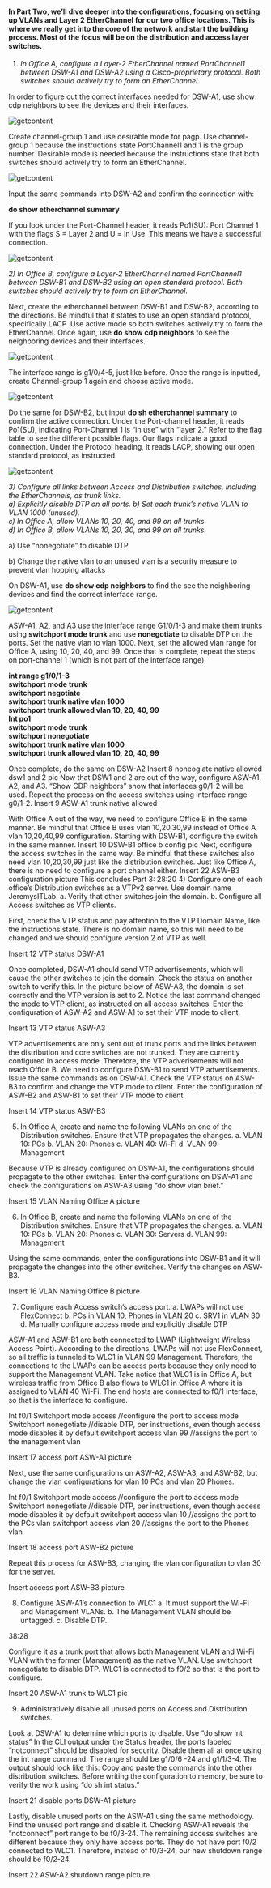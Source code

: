 #### In Part Two, we’ll dive deeper into the configurations, focusing on setting up VLANs and Layer 2 EtherChannel for our two office locations. This is where we really get into the core of the network and start the building process. Most of the focus will be on the distribution and access layer switches. 

1)  *In Office A, configure a Layer-2 EtherChannel named PortChannel1 between DSW-A1 and DSW-A2 using a Cisco-proprietary protocol. Both switches should actively try to form an EtherChannel.*
   
In order to figure out the correct interfaces needed for DSW-A1, use show cdp neighbors to see the devices and  their interfaces.

![getcontent](https://github.com/GSecAwareness/LAN/blob/main/part2/1%20sh%20cdp%20neighbors.PNG)

Create channel-group 1 and use desirable mode for pagp. Use channel-group 1 because the instructions state PortChannel1 and 1 is the group number. Desirable mode is needed because the instructions state that both switches should actively try to form an EtherChannel.

![getcontent](https://github.com/GSecAwareness/LAN/blob/main/part2/2%20channel-group%201%20desirable.PNG)

Input the same commands into DSW-A2 and confirm the connection with:   

<b>do show etherchannel summary</b>  

If you look under the Port-Channel header, it reads Po1(SU): Port Channel 1 with the flags S = Layer 2 and U = in Use. This means we have a successful connection. 

![getcontent](https://github.com/GSecAwareness/LAN/blob/main/part2/3%20etherchannel%20summary%20desirable.PNG)


*2)	In Office B, configure a Layer-2 EtherChannel named PortChannel1 between DSW-B1 and DSW-B2 using an open standard protocol. Both switches should actively try to form an EtherChannel.*

Next, create the etherchannel between DSW-B1 and DSW-B2, according to the directions. Be mindful that it states to use an open standard protocol, specifically LACP. Use active mode so both switches actively try to form the EtherChannel. Once again, use <b>do show cdp neighbors</b> to see the neighboring devices and their interfaces.

![getcontent](https://github.com/GSecAwareness/LAN/blob/main/part2/4%20sh%20cdp%20neighbors%20DSW-b1.PNG)

The interface range is g1/0/4-5, just like before. Once the range is inputted, create Channel-group 1 again and choose active mode.

![getcontent](https://github.com/GSecAwareness/LAN/blob/main/part2/5%20channel-group%201%20mode%20active.PNG)

Do the same for DSW-B2, but input <b>do sh etherchannel summary</b> to confirm the active connection. Under the Port-channel header, it reads Po1(SU), indicating Port-Channel 1 is “in use” with “layer 2.” Refer to the flag table to see the different possible flags. Our flags indicate a good connection. Under the Protocol heading, it reads LACP, showing our open standard protocol, as instructed.  

![getcontent](https://github.com/GSecAwareness/LAN/blob/main/part2/6%20etherchannel%20summary%20active.PNG)

*3)	Configure all links between Access and Distribution switches, including the EtherChannels, as trunk links.  
      a) Explicitly disable DTP on all ports.
      b) Set each trunk’s native VLAN to VLAN 1000 (unused).    
      c) In Office A, allow VLANs 10, 20, 40, and 99 on all trunks.  
      d) In Office B, allow VLANs 10, 20, 30, and 99 on all trunks.*  

a)   Use “nonegotiate” to disable DTP  

b)   Change the native vlan to an unused vlan is a security measure to prevent vlan hopping attacks  

On DSW-A1, use <b>do show cdp neighbors</b> to find the see the neighboring devices and find the correct interface range.

![getcontent](https://github.com/GSecAwareness/LAN/blob/main/part2/7%20cdp%20neighbors%20for%20A1%20A2%20A3.PNG)  

ASW-A1, A2, and A3 use the interface range G1/0/1-3 and make them trunks using <b>switchport mode trunk</b> and use <b>nonegotiate</b> to disable DTP on the ports. Set the native vlan to vlan 1000. Next, set the allowed vlan range for Office A, using 10, 20, 40, and 99. Once that is complete, repeat the steps on port-channel 1 (which is not part of the interface range)

<b>int range g1/0/1-3  
switchport mode trunk  
switchport negotiate  
switchport trunk native vlan 1000  
switchport trunk allowed vlan 10, 20, 40, 99  
Int po1  
switchport mode trunk  
switchport nonegotiate  
switchport trunk native vlan 1000  
switchport trunk allowed vlan 10, 20, 40, 99</b>  

Once complete, do the same on DSW-A2
Insert 8 noneogiate native allowed dsw1 and 2 pic
Now that DSW1 and 2 are out of the way, configure ASW-A1, A2, and A3. “Show CDP neighbors” show that interfaces g0/1-2 will be used. Repeat the process on the access switches using interface range g0/1-2.
Insert 9 ASW-A1 trunk native allowed

With Office A out of the way, we need to configure Office B in the same manner. Be mindful that Office B uses vlan 10,20,30,99 instead of Office A vlan 10,20,40,99 configuration. Starting with DSW-B1, configure the switch in the same manner. 
Insert 10 DSW-B1 office b config pic
Next, configure the access switches in the same way. Be mindful that these switches also need vlan 10,20,30,99 just like the distribution switches. Just like Office A, there is no need to configure a port channel either. 
Insert 22 ASW-B3 configuration picture
This concludes Part 3: 28:20
4)	Configure one of each office’s Distribution switches as a VTPv2 server. Use domain name JeremysITLab.
a. Verify that other switches join the domain.
b. Configure all Access switches as VTP clients.

First, check the VTP status and pay attention to the VTP Domain Name, like the instructions state. There is no domain name, so this will need to be changed and we should configure version 2 of VTP as well. 

Insert 12 VTP status DSW-A1

Once completed, DSW-A1 should send VTP advertisements, which will cause the other switches to join the domain. Check the status on another switch to verify this. In the picture below of ASW-A3, the domain is set correctly and the VTP version is set to 2. Notice the last command changed the mode to VTP client, as instructed on all access switches. Enter the configuration of ASW-A2 and ASW-A1 to set their VTP mode to client.  

Insert 13 VTP status ASW-A3

VTP advertisements are only sent out of trunk ports and the links between the distribution and core switches are not trunked. They are currently configured in access mode. Therefore, the VTP adverisements will not reach Office B. We need to configure DSW-B1 to send VTP advertisements. Issue the same commands as on DSW-A1. Check the VTP status on ASW-B3 to confirm and change the VTP mode to client. Enter the configuration of ASW-B2 and ASW-B1 to set their VTP mode to client.  


Insert 14 VTP status ASW-B3

5) 	In Office A, create and name the following VLANs on one of the Distribution switches. Ensure that VTP propagates the changes.
a. VLAN 10: PCs
b. VLAN 20: Phones
c. VLAN 40: Wi-Fi
d. VLAN 99: Management

Because VTP is already configured on DSW-A1, the configurations should propagate to the other switches. Enter the configurations on DSW-A1 and check the configurations on ASW-A3 using “do show vlan brief.”

Insert 15 VLAN Naming Office A picture 

6)	In Office B, create and name the following VLANs on one of the Distribution switches. Ensure that VTP propagates the changes.
a. VLAN 10: PCs
b. VLAN 20: Phones
c. VLAN 30: Servers
d. VLAN 99: Management

Using the same commands, enter the configurations into DSW-B1 and it will propagate the changes into the other switches. Verify the changes on ASW-B3. 

Insert 16 VLAN Naming Office B picture

7)	Configure each Access switch’s access port.
a. LWAPs will not use FlexConnect
b. PCs in VLAN 10, Phones in VLAN 20
c. SRV1 in VLAN 30
d. Manually configure access mode and explicitly disable DTP


ASW-A1 and ASW-B1 are both connected to LWAP (Lightweight Wireless Access Point). According to the directions, LWAPs will not use FlexConnect, so all traffic is tunneled to WLC1 in VLAN 99 Management. Therefore, the connections to the LWAPs can be access ports because they only need to support the Management VLAN. Take notice that WLC1 is in Office A, but wireless traffic from Office B also flows to WLC1 in Office A where it is assigned to VLAN 40 Wi-Fi. The end hosts are connected to f0/1 interface, so that is the interface to configure.

Int f0/1
Switchport mode access 	//configure the port to access mode
Switchport nonegotiate	//disable DTP, per instructions, even though access mode disables it by default
switchport access vlan 99	//assigns the port to the management vlan

Insert 17 access port ASW-A1 picture

Next, use the same configurations on ASW-A2, ASW-A3, and ASW-B2, but change the vlan configurations for vlan 10 PCs and vlan 20 Phones.

Int f0/1
Switchport mode access 	//configure the port to access mode
Switchport nonegotiate	//disable DTP, per instructions, even though access mode disables it by default
switchport access vlan 10	//assigns the port to the PCs vlan
switchport access vlan 20	//assigns the port to the Phones vlan

Insert 18 access port ASW-B2 picture

Repeat this process for ASW-B3, changing the vlan configuration to vlan 30 for the server.

Insert access port ASW-B3 picture

8)	Configure ASW-A1’s connection to WLC1
a. It must support the Wi-Fi and Management VLANs.
b. The Management VLAN should be untagged.
c. Disable DTP.

38:28

Configure it as a trunk port that allows both Management VLAN and Wi-Fi VLAN with the former (Management) as the native VLAN. Use switchport nonegotiate to disable DTP. WLC1 is connected to f0/2 so that is the port to configure. 

Insert 20 ASW-A1 trunk to WLC1 pic

9)	Administratively disable all unused ports on Access and Distribution switches.

Look at DSW-A1 to determine which ports to disable. Use “do show int status” In the CLI output under the Status header, the ports labeled “notconnect” should be disabled for security. Disable them all at once using the int range command. The range should be g1/0/6 -24 and g1/1/3-4. The output should look like this. Copy and paste the commands into the other distribution switches. Before writing the configuration to memory, be sure to verify the work using “do sh int status.” 

Insert 21 disable ports DSW-A1 picture

Lastly, disable unused ports on the ASW-A1 using the same methodology. Find the unused port range and disable it. Checking  ASW-A1 reveals the “notconnect” port range to be f0/3-24. The remaining access switches are different because they only have access ports. They do not have port f0/2 connected to WLC1. Therefore, instead of f0/3-24, our new shutdown range should be f0/2-24. 

Insert 22 ASW-A2 shutdown range picture



